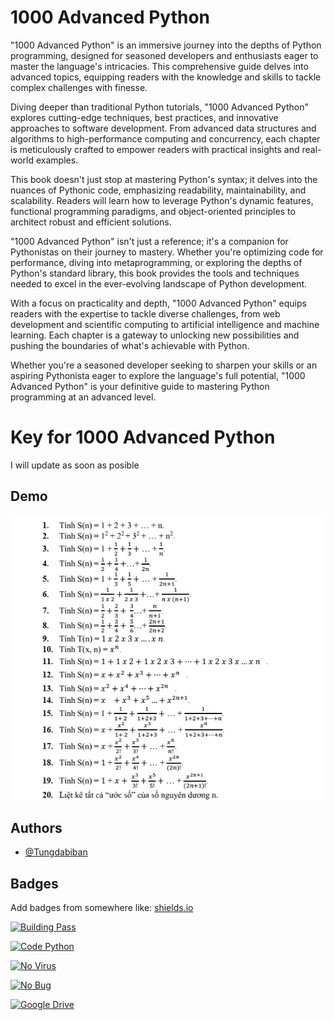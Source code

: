 
# 1000 Advanced Python


"1000 Advanced Python" is an immersive journey into the depths of Python programming, designed for seasoned developers and enthusiasts eager to master the language's intricacies. This comprehensive guide delves into advanced topics, equipping readers with the knowledge and skills to tackle complex challenges with finesse.

Diving deeper than traditional Python tutorials, "1000 Advanced Python" explores cutting-edge techniques, best practices, and innovative approaches to software development. From advanced data structures and algorithms to high-performance computing and concurrency, each chapter is meticulously crafted to empower readers with practical insights and real-world examples.

This book doesn't just stop at mastering Python's syntax; it delves into the nuances of Pythonic code, emphasizing readability, maintainability, and scalability. Readers will learn how to leverage Python's dynamic features, functional programming paradigms, and object-oriented principles to architect robust and efficient solutions.

"1000 Advanced Python" isn't just a reference; it's a companion for Pythonistas on their journey to mastery. Whether you're optimizing code for performance, diving into metaprogramming, or exploring the depths of Python's standard library, this book provides the tools and techniques needed to excel in the ever-evolving landscape of Python development.

With a focus on practicality and depth, "1000 Advanced Python" equips readers with the expertise to tackle diverse challenges, from web development and scientific computing to artificial intelligence and machine learning. Each chapter is a gateway to unlocking new possibilities and pushing the boundaries of what's achievable with Python.

Whether you're a seasoned developer seeking to sharpen your skills or an aspiring Pythonista eager to explore the language's full potential, "1000 Advanced Python" is your definitive guide to mastering Python programming at an advanced level.

# Key for 1000 Advanced Python

I will update as soon as posible


## Demo

![](https://raw.githubusercontent.com/Tungtaplamcoder/1000-advanced-python/main/img/debai1.png)


## Authors

- [@Tungdabiban](https://github.com/Tungtaplamcoder)


## Badges

Add badges from somewhere like: [shields.io](https://shields.io/)

[![Building Pass](https://img.shields.io/badge/Building-pass-green)]()

[![Code Python](https://img.shields.io/badge/Code-python-yellow)]()

[![No Virus](https://img.shields.io/badge/No-virus-blue)]()

[![No Bug](https://img.shields.io/badge/No-bug-orange)]()

[![Google Drive](https://img.shields.io/badge/Google-drive-orange)](https://drive.google.com/drive/folders/1m92cMiAN9SlwDwu3j_nmE4qaswS8cr6f?usp=sharing)

